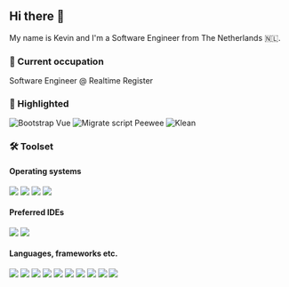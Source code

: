 ## Hi there 👋
My name is Kevin and I'm a Software Engineer from The Netherlands 🇳🇱.

### 💼 Current occupation
Software Engineer @ Realtime Register

### 📌 Highlighted
![Bootstrap Vue](https://github-readme-stats-git-master-kevinkosterrs-projects.vercel.app/api/pin?username=kevinkosterr&repo=bootstrap-vue&theme=dark)
![Migrate script Peewee](https://github-readme-stats-git-master-kevinkosterrs-projects.vercel.app/api/gist?id=43be0ac226fd355d5a1992118c9e810d&theme=dark)
![Klean](https://github-readme-stats-git-master-kevinkosterrs-projects.vercel.app/api/pin?username=kevinkosterr&repo=klean&theme=dark)


### 🛠️ Toolset

#### Operating systems
![](https://ziadoua.github.io/m3-Markdown-Badges/badges/macOS/macos1.svg)
![](https://ziadoua.github.io/m3-Markdown-Badges/badges/iOS/ios1.svg)
![](https://ziadoua.github.io/m3-Markdown-Badges/badges/Windows/windows2.svg)
![](https://ziadoua.github.io/m3-Markdown-Badges/badges/Ubuntu/ubuntu2.svg)


#### Preferred IDEs
![](https://ziadoua.github.io/m3-Markdown-Badges/badges/PyCharm/pycharm2.svg)
![](https://ziadoua.github.io/m3-Markdown-Badges/badges/Webstorm/webstorm2.svg)

#### Languages, frameworks etc.
![](https://ziadoua.github.io/m3-Markdown-Badges/badges/Python/python3.svg)
![](https://ziadoua.github.io/m3-Markdown-Badges/badges/Javascript/javascript3.svg)
![](https://ziadoua.github.io/m3-Markdown-Badges/badges/Vue/vue2.svg)
![](https://ziadoua.github.io/m3-Markdown-Badges/badges/Supabase/supabase2.svg)
![](https://ziadoua.github.io/m3-Markdown-Badges/badges/Git/git2.svg)
![](https://ziadoua.github.io/m3-Markdown-Badges/badges/GraphQL/graphql2.svg)
![](https://ziadoua.github.io/m3-Markdown-Badges/badges/PostgreSQL/postgresql2.svg)
![](https://ziadoua.github.io/m3-Markdown-Badges/badges/Django/django2.svg)
![](https://ziadoua.github.io/m3-Markdown-Badges/badges/Bootstrap/bootstrap2.svg)
![](https://ziadoua.github.io/m3-Markdown-Badges/badges/TailwindCSS/tailwindcss2.svg)
